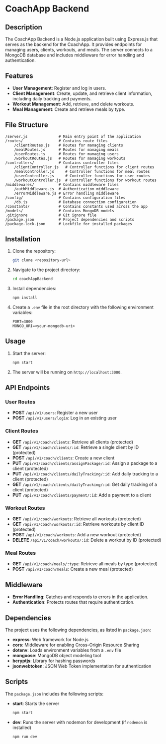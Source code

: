 
# CoachApp Backend

## Description

The CoachApp Backend is a Node.js application built using Express.js that serves as the backend for the CoachApp. It provides endpoints for managing users, clients, workouts, and meals. The server connects to a MongoDB database and includes middleware for error handling and authentication.

## Features

- **User Management**: Register and log in users.
- **Client Management**: Create, update, and retrieve client information, including daily tracking and payments.
- **Workout Management**: Add, retrieve, and delete workouts.
- **Meal Management**: Create and retrieve meals by type.

## File Structure

```
/server.js              # Main entry point of the application
/routes/                # Contains route files
    /clientRoutes.js    # Routes for managing clients
    /mealRoutes.js      # Routes for managing meals
    /userRoutes.js      # Routes for managing users
    /workoutRoutes.js   # Routes for managing workouts
/controllers/           # Contains controller files
    /clientController.js   # Controller functions for client routes
    /mealController.js     # Controller functions for meal routes
    /userController.js     # Controller functions for user routes
    /workoutController.js  # Controller functions for workout routes
/middlewares/           # Contains middleware files
    /authMiddleware.js  # Authentication middleware
    /errorMiddleware.js # Error handling middleware
/config/                # Contains configuration files
    /db.js              # Database connection configuration
/constants/             # Contains constants used across the app
/models/                # Contains MongoDB models
.gitignore              # Git ignore file
/package.json           # Project dependencies and scripts
/package-lock.json      # Lockfile for installed packages
```

## Installation

1. Clone the repository:
    ```bash
    git clone <repository-url>
    ```

2. Navigate to the project directory:
    ```bash
    cd coachAppBackend
    ```

3. Install dependencies:
    ```bash
    npm install
    ```

4. Create a `.env` file in the root directory with the following environment variables:
    ```env
    PORT=3000
    MONGO_URI=<your-mongodb-uri>
    ```

## Usage

1. Start the server:
    ```bash
    npm start
    ```

2. The server will be running on `http://localhost:3000`.

## API Endpoints

### User Routes

- **POST** `/api/v1/users`: Register a new user
- **POST** `/api/v1/users/login`: Log in an existing user

### Client Routes

- **GET** `/api/v1/coach/clients`: Retrieve all clients (protected)
- **GET** `/api/v1/coach/clients/:id`: Retrieve a single client by ID (protected)
- **POST** `/api/v1/coach/clients`: Create a new client
- **PUT** `/api/v1/coach/clients/assignPackage/:id`: Assign a package to a client (protected)
- **PUT** `/api/v1/coach/clients/dailyTracking/:id`: Add daily tracking to a client (protected)
- **GET** `/api/v1/coach/clients/dailyTracking/:id`: Get daily tracking of a client (protected)
- **PUT** `/api/v1/coach/clients/payment/:id`: Add a payment to a client

### Workout Routes

- **GET** `/api/v1/coach/workouts`: Retrieve all workouts (protected)
- **GET** `/api/v1/coach/workouts/:id`: Retrieve workouts by client ID (protected)
- **POST** `/api/v1/coach/workouts`: Add a new workout (protected)
- **DELETE** `/api/v1/coach/workouts/:id`: Delete a workout by ID (protected)

### Meal Routes

- **GET** `/api/v1/coach/meals/:type`: Retrieve all meals by type (protected)
- **POST** `/api/v1/coach/meals`: Create a new meal (protected)

## Middleware

- **Error Handling**: Catches and responds to errors in the application.
- **Authentication**: Protects routes that require authentication.

## Dependencies

The project uses the following dependencies, as listed in `package.json`:

- **express**: Web framework for Node.js
- **cors**: Middleware for enabling Cross-Origin Resource Sharing
- **dotenv**: Loads environment variables from a `.env` file
- **mongoose**: MongoDB object modeling tool
- **bcryptjs**: Library for hashing passwords
- **jsonwebtoken**: JSON Web Token implementation for authentication

## Scripts

The `package.json` includes the following scripts:

- **start**: Starts the server
    ```bash
    npm start
    ```
- **dev**: Runs the server with nodemon for development (if `nodemon` is installed)
    ```bash
    npm run dev
    ```



